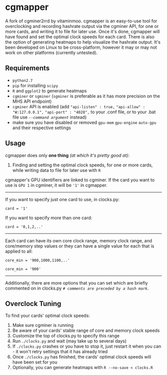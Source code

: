 # cgmapper

A fork of cgminer2rrd by vitaminmoo. cgmapper is an easy-to-use tool for overclocking and recording hashrate output via the cgminer API, for one or more cards, and writing it to file for later use. Once it's done, cgmapper will have found and set the optimal clock speeds for each card. There is also the option of generating heatmaps to help visualize the hashrate output. It's been developed on Linux to be cross-platform, however it may or may not work on other platforms (currently untested).

## Requirements

* `python2.7`
* `pip` for installing `scipy`
* `R` and `ggplot2` to generate heatmaps
* `cgminer` or `sgminer` (`sgminer` is preferable as it has more precision on the MHS API endpoint)
* `cgminer` API is enabled (add `"api-listen" : true,` `"api-allow" : "W:127.0.0.1",` `"api-port" : "4028",` to your .conf file, or to your .bat file use *`--command argument`* instead)
* make sure you have disabled or removed `gpu-mem` `gpu-engine` `auto-gpu` and their respective settings

## Usage

cgmapper does only **one thing** *(at which it's pretty good at)*:

1. Finding and setting the optimal clock speeds, for one or more cards, while writing data to file for later use with `R`

cgmapper's GPU identifiers are linked to cgminer. If the card you want to use is `GPU 1` in cgminer, it will be `'1'` in cgmapper.

---

If you want to specify just one card to use, in clocks.py:

`card = '1'`

If you want to specify more than one card:

`card = '0,1,2,..'`

---

Each card can have its own core clock range, memory clock range, and core/memory step values or they can have a single value for each that is applied to all:

`core_min = '900,1000,1100,..'`

`core_min = '900'`

---

Additionally, there are more options that you can set which are briefly commented on in clocks.py *`# comments are preceded by a hash mark`*.

## Overclock Tuning

To find your cards' optimal clock speeds:

1. Make sure cgminer is running
2. Be aware of your cards' stable range of core and memory clock speeds
3. Customize the top of clocks.py to specify this range
4. Run `./clocks.py` and wait (may take up to several days)
5. If `./clocks.py` crashes or you have to stop it, just restart it when you can - it won't retry settings that it has already tried
6. Once `./clocks.py` has finished, the cards' optimal clock speeds will have been set for you
7. Optionally, you can generate heatmaps with `R --no-save < clocks.R`
